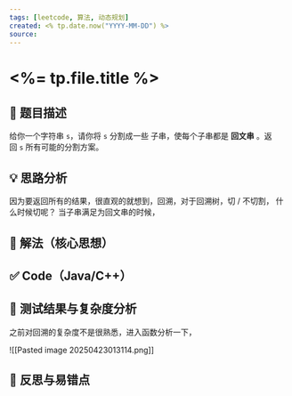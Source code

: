 ```yaml
---
tags: [leetcode, 算法, 动态规划]
created: <% tp.date.now("YYYY-MM-DD") %>
source: 
---
```



# <%= tp.file.title %>

## 📘 题目描述
给你一个字符串 `s`，请你将 `s` 分割成一些 子串，使每个子串都是 **回文串** 。返回 `s` 所有可能的分割方案。

## 💡 思路分析

因为要返回所有的结果，很直观的就想到，回溯，对于回溯树，切 / 不切割， 什么时候切呢？ 当子串满足为回文串的时候，

## 🧠 解法（核心思想）

## ✅ Code（Java/C++）

## 🧪 测试结果与复杂度分析

之前对回溯的复杂度不是很熟悉，进入函数分析一下，

![[Pasted image 20250423013114.png]]

## 🔄 反思与易错点
